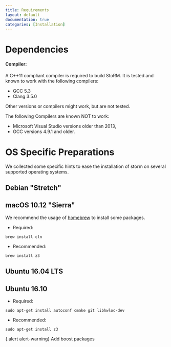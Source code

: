 ```yaml
---
title: Requirements
layout: default
documentation: true
categories: [Installation]
---
```



# Dependencies


#### Compiler:
A C++11 compliant compiler is required to build StoRM. It is tested and known to work with the following compilers:
- GCC 5.3
- Clang 3.5.0

Other versions or compilers might work, but are not tested.

The following Compilers are known NOT to work:
- Microsoft Visual Studio versions older than 2013,
- GCC versions 4.9.1 and older.




# OS Specific Preparations

We collected some specific hints to ease the installation of storm on several supported operating systems.

## Debian "Stretch" 

## macOS 10.12 "Sierra"

We recommend the usage of [homebrew](http://brew.sh) to install some packages.

- Required:
```
brew install cln
```

- Recommended:
```
brew install z3
```

## Ubuntu 16.04 LTS

## Ubuntu 16.10

- Required:
```
sudo apt-get install autoconf cmake git libhwloc-dev
```

- Recommended:
```
sudo apt-get install z3
```

{.alert alert-warning}
Add boost packages



